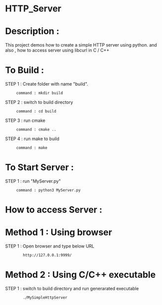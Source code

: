 # HTTP_Server

# Description :

This project demos how to create a simple HTTP server using python.
and also , how to access server using libcurl in C / C++

# To Build :

STEP 1 : Create folder with name "build".

         command : mkdir build 

STEP 2 : switch to build directory

         command : cd build
         
STEP 3 : run cmake

         command : cmake ..
        
STEP 4 : run make to build

         command : make
         
# To Start Server :

STEP 1 : run "MyServer.py"

         command : python3 MyServer.py
         
# How to access Server :

   # Method 1 : Using browser
   
   STEP 1 : Open browser and type below URL
   
            http://127.0.0.1:9999/
            
   # Method 2 : Using C/C++ executable
   
   STEP 1 : switch to build directory and run generarated executable
   
            ./MySimpleHttpServer
  
  
